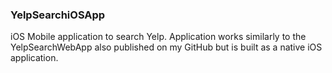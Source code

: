 ### YelpSearchiOSApp

iOS Mobile application to search Yelp. Application works similarly to the YelpSearchWebApp also published on my GitHub but is built as a native iOS application.

